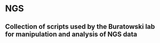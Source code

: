 # NGS

## Collection of scripts used by the Buratowski lab for manipulation and analysis of NGS data
